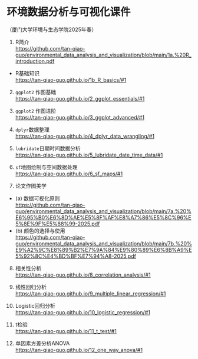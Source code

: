 # 环境数据分析与可视化课件
（厦门大学环境与生态学院2025年春）

1. R简介  
https://github.com/tan-qiao-guo/environmental_data_analysis_and_visualization/blob/main/1a.%20R_introduction.pdf
* R基础知识  
https://tan-qiao-guo.github.io/1b_R_basics/#1  

2. `ggplot2` 作图基础  
https://tan-qiao-guo.github.io/2_ggplot_essentials/#1

3. `ggplot2` 作图进阶  
  https://tan-qiao-guo.github.io/3_ggplot_advanced/#1
  
4. `dplyr`数据整理  
https://tan-qiao-guo.github.io/4_dplyr_data_wrangling/#1

5. `lubridate`日期时间数据分析  
https://tan-qiao-guo.github.io/5_lubridate_date_time_data/#1

6. `sf`地图绘制与空间数据处理  
https://tan-qiao-guo.github.io/6_sf_maps/#1

7. 论文作图美学  
* (a) 数据可视化原则  
https://github.com/tan-qiao-guo/environmental_data_analysis_and_visualization/blob/main/7a.%20%E6%95%B0%E6%8D%AE%E5%8F%AF%E8%A7%86%E5%8C%96%E5%8E%9F%E5%88%99-2025.pdf
* (b) 颜色的选择与使用  
https://github.com/tan-qiao-guo/environmental_data_analysis_and_visualization/blob/main/7b.%20%E9%A2%9C%E8%89%B2%E7%9A%84%E9%80%89%E6%8B%A9%E5%92%8C%E4%BD%BF%E7%94%A8-2025.pdf

8. 相关性分析    
https://tan-qiao-guo.github.io/8_correlation_analysis/#1

9. 线性回归分析    
https://tan-qiao-guo.github.io/9_multiple_linear_regression/#1

10. Logistic回归分析  
https://tan-qiao-guo.github.io/10_logistic_regression/#1  

11. t检验  
https://tan-qiao-guo.github.io/11_t_test/#1

12. 单因素方差分析ANOVA  
https://tan-qiao-guo.github.io/12_one_way_anova/#1

